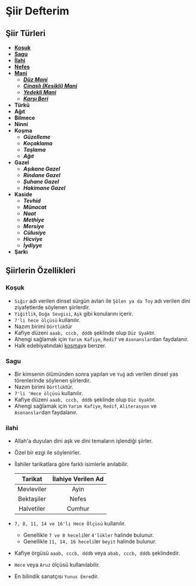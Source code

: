 # Şiir Defterim

## Şiir Türleri

- [**Koşuk**](#koşuk)
- [**Sagu**](#sagu)
- [**İlahi**](#ilahi)
- [**Nefes**](#nefes)
- [**Mani**](#mani)
    - [***Düz Mani***](#düz-mani)
    - [***Cinaslı (Kesikli) Mani***](#cinaslı-(kesikli)-mani)
    - [***Yedekli Mani***](#yedekli-mani)
    - [***Karşı Beri***](#karşı-beri)
- **Türkü**
- **Ağıt**
- **Bilmece**
- **Ninni**
- **Koşma**
    - ***Güzelleme***
    - ***Koçaklama***
    - ***Taşlama***
    - ***Ağıt***
- **Gazel**
    - ***Aşıkane Gazel***
    - ***Rindane Gazel***
    - ***Şuhane Gazel***
    - ***Hakimane Gazel***
- **Kaside**
    - ***Tevhid***
    - ***Münacat***
    - ***Naat***
    - ***Methiye***
    - ***Mersiye***
    - ***Cülusiye***
    - ***Hicviye***
    - ***İydiyye***
- **Şarkı**


## Şiirlerin Özellikleri

### Koşuk 
- ``Sığır`` adı verilen dinsel sürgün avları ile ``Şölen ya da Toy`` adı verilen dini ziyafetlerde söylenen şiirlerdir.
- ``Yiğitlik``, ``Doğa Sevgisi``, ``Aşk`` gibi konularını içerir.
- ``7'li hece ölçüsü`` kullanılır.
- Nazım birimi ``Dörtlük``tür
- Kafiye düzeni ``aaab, cccb, dddb`` şeklinde olup ``Düz Uyak``tır. 
- Ahengi sağlamak için ``Yarım Kafiye``, ``Redif`` ve ``Asonanslar``dan faydalanır.
- Halk edebiyatındaki [koşma](#koşma)ya benzer.

### Sagu
- Bir kimsenin ölümünden sonra yapılan ve ``Yuğ`` adı verilen dinsel yas törenlerinde söylenen şiirlerdir.
- Nazım birimi ``Dörtlük``tür.
- ``7'li 'Hece ölçüsü`` kullanılır.
- Kafiye düzeni ``aaab, cccb, dddb`` şeklinde olup ``Düz Uyak``tır. 
- Ahengi sağlamak için ``Yarım Kafiye``, ``Redif``, ``Aliterasyon`` ve ``Asonanslar``dan faydalanır.

### ilahi
- Allah'a duyulan dini aşk ve dini temaların işlendiği şiirler.
- Özel bir ezgi ile söylenirler.
- İlahiler tarikatlara göre farklı isimlerle anılabilir.

    | Tarikat    	| İlahiye Verilen Ad 	|
    | :-----------: | :-------------------: |
    | Mevleviler 	| Ayin               	|
    | Bektaşiler 	| Nefes              	|
    | Halvetiler 	| Cumhur             	|

- ``7, 8, 11, 14 ve 16'lı Hece Ölçüsü`` kullanılır.
    - Genellikle ``7 ve 8 heceli``ler ``4'lükler`` halinde bulunur.
    - Genellikle ``11, 14, 16 heceli``ler ``beyit`` halinde bulunur.
- Kafiye örgüsü ``aaab, cccb, dddb`` veya ``abab, cccb, dddb`` şeklindedir.
- ``Hece`` veya ``Aruz`` ölçüsü kullanılabilir.
- En bilindik sanatçısı ``Yunus Emre``dir.
